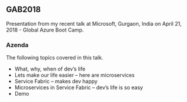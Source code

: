 ## GAB2018
Presentation from my recent talk at Microsoft, Gurgaon, India on April 21, 2018 - Global Azure Boot Camp.

### Azenda
The following topics covered in this talk.
- What, why, when of dev’s life
- Lets make our life easier – here are microservices
- Service Fabric – makes dev happy
- Microservices in Service Fabric – dev’s life is so easy
- Demo

